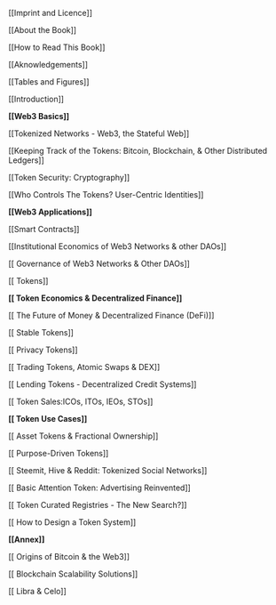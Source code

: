 [[Imprint and Licence]]

[[About the Book]]

[[How to Read This Book]]

[[Aknowledgements]]

[[Tables and Figures]]

[[Introduction]]

**[[Web3 Basics]]**

[[Tokenized Networks - Web3, the Stateful Web]]

[[Keeping Track of the Tokens: Bitcoin, Blockchain, & Other Distributed Ledgers]]

[[Token Security: Cryptography]]

[[Who Controls The Tokens? User-Centric Identities]]

**[[Web3 Applications]]**

[[Smart Contracts]]

[[Institutional Economics of Web3 Networks & other DAOs]]

[[ Governance of Web3 Networks & Other DAOs]]

[[ Tokens]]

**[[ Token Economics & Decentralized Finance]]**

[[ The Future of Money & Decentralized Finance (DeFi)]]

[[ Stable Tokens]]

[[ Privacy Tokens]]

[[ Trading Tokens, Atomic Swaps & DEX]]

[[ Lending Tokens - Decentralized Credit Systems]]

[[ Token Sales:ICOs, ITOs, IEOs, STOs]]

**[[ Token Use Cases]]**

[[ Asset Tokens & Fractional Ownership]]

[[ Purpose-Driven Tokens]]

[[ Steemit, Hive & Reddit: Tokenized Social Networks]]

[[ Basic Attention Token: Advertising Reinvented]]

[[ Token Curated Registries - The New Search?]]

[[ How to Design a Token System]]

**[[Annex]]**

[[ Origins of Bitcoin & the Web3]]

[[ Blockchain Scalability Solutions]]

[[ Libra & Celo]]
